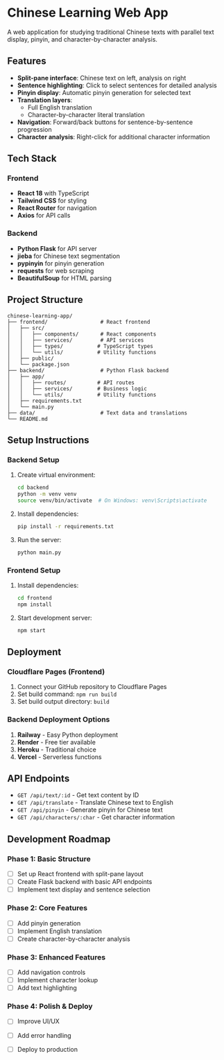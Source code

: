 # Chinese Learning Web App

A web application for studying traditional Chinese texts with parallel text display, pinyin, and character-by-character analysis.

## Features

- **Split-pane interface**: Chinese text on left, analysis on right
- **Sentence highlighting**: Click to select sentences for detailed analysis
- **Pinyin display**: Automatic pinyin generation for selected text
- **Translation layers**: 
  - Full English translation
  - Character-by-character literal translation
- **Navigation**: Forward/back buttons for sentence-by-sentence progression
- **Character analysis**: Right-click for additional character information

## Tech Stack

### Frontend
- **React 18** with TypeScript
- **Tailwind CSS** for styling
- **React Router** for navigation
- **Axios** for API calls

### Backend
- **Python Flask** for API server
- **jieba** for Chinese text segmentation
- **pypinyin** for pinyin generation
- **requests** for web scraping
- **BeautifulSoup** for HTML parsing

## Project Structure

```
chinese-learning-app/
├── frontend/                 # React frontend
│   ├── src/
│   │   ├── components/       # React components
│   │   ├── services/         # API services
│   │   ├── types/           # TypeScript types
│   │   └── utils/           # Utility functions
│   ├── public/
│   └── package.json
├── backend/                  # Python Flask backend
│   ├── app/
│   │   ├── routes/          # API routes
│   │   ├── services/        # Business logic
│   │   └── utils/           # Utility functions
│   ├── requirements.txt
│   └── main.py
├── data/                     # Text data and translations
└── README.md
```

## Setup Instructions

### Backend Setup
1. Create virtual environment:
   ```bash
   cd backend
   python -m venv venv
   source venv/bin/activate  # On Windows: venv\Scripts\activate
   ```

2. Install dependencies:
   ```bash
   pip install -r requirements.txt
   ```

3. Run the server:
   ```bash
   python main.py
   ```

### Frontend Setup
1. Install dependencies:
   ```bash
   cd frontend
   npm install
   ```

2. Start development server:
   ```bash
   npm start
   ```

## Deployment

### Cloudflare Pages (Frontend)
1. Connect your GitHub repository to Cloudflare Pages
2. Set build command: `npm run build`
3. Set build output directory: `build`

### Backend Deployment Options
1. **Railway** - Easy Python deployment
2. **Render** - Free tier available
3. **Heroku** - Traditional choice
4. **Vercel** - Serverless functions

## API Endpoints

- `GET /api/text/:id` - Get text content by ID
- `GET /api/translate` - Translate Chinese text to English
- `GET /api/pinyin` - Generate pinyin for Chinese text
- `GET /api/characters/:char` - Get character information

## Development Roadmap

### Phase 1: Basic Structure
- [ ] Set up React frontend with split-pane layout
- [ ] Create Flask backend with basic API endpoints
- [ ] Implement text display and sentence selection

### Phase 2: Core Features
- [ ] Add pinyin generation
- [ ] Implement English translation
- [ ] Create character-by-character analysis

### Phase 3: Enhanced Features
- [ ] Add navigation controls
- [ ] Implement character lookup
- [ ] Add text highlighting

### Phase 4: Polish & Deploy
- [ ] Improve UI/UX
- [ ] Add error handling
- [ ] Deploy to production




